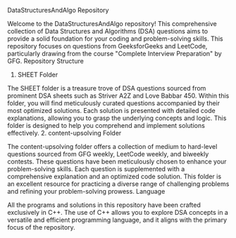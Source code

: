 DataStructuresAndAlgo Repository

Welcome to the DataStructuresAndAlgo repository! This comprehensive collection of Data Structures and Algorithms (DSA) questions aims to provide a solid foundation for your coding and problem-solving skills. This repository focuses on questions from GeeksforGeeks and LeetCode, particularly drawing from the course "Complete Interview Preparation" by GFG.
Repository Structure
1. SHEET Folder

The SHEET folder is a treasure trove of DSA questions sourced from prominent DSA sheets such as Striver A2Z and Love Babbar 450. Within this folder, you will find meticulously curated questions accompanied by their most optimized solutions. Each solution is presented with detailed code explanations, allowing you to grasp the underlying concepts and logic. This folder is designed to help you comprehend and implement solutions effectively.
2. content-upsolving Folder

The content-upsolving folder offers a collection of medium to hard-level questions sourced from GFG weekly, LeetCode weekly, and biweekly contests. These questions have been meticulously chosen to enhance your problem-solving skills. Each question is supplemented with a comprehensive explanation and an optimized code solution. This folder is an excellent resource for practicing a diverse range of challenging problems and refining your problem-solving prowess.
Language

All the programs and solutions in this repository have been crafted exclusively in C++. The use of C++ allows you to explore DSA concepts in a versatile and efficient programming language, and it aligns with the primary focus of the repository.

